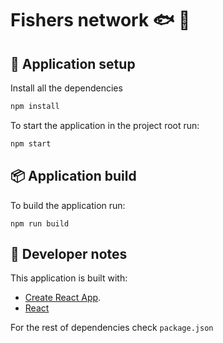 # Fishers network 🐟 🚧

## 🚀 Application setup

Install all the dependencies
```bash
npm install
```
To start the application in the project root run:
```bash
npm start
```

## 📦 Application build
To build the application run:
```
npm run build
```

## 📓 Developer notes

This application is built with:
- [Create React App](https://facebook.github.io/create-react-app/docs/getting-started).
- [React](https://react.dev/blog/2023/03/16/introducing-react-dev)

For the rest of dependencies check `package.json`
